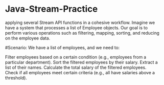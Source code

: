 # Java-Stream-Practice
applying several Stream API functions in a cohesive workflow. Imagine we have a system that processes a list of Employee objects. Our goal is to perform various operations such as filtering, mapping, sorting, and reducing on the employee data.

#Scenario:
We have a list of employees, and we need to:

Filter employees based on a certain condition (e.g., employees from a particular department).
Sort the filtered employees by their salary.
Extract a list of their names.
Calculate the total salary of the filtered employees.
Check if all employees meet certain criteria (e.g., all have salaries above a threshold).
